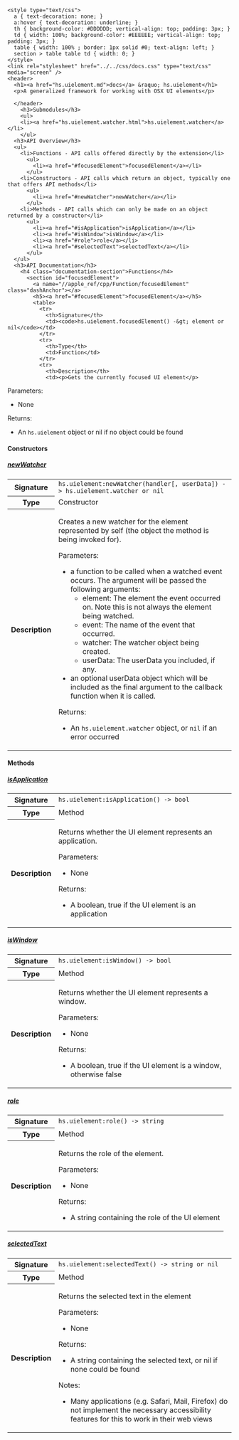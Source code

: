     <style type="text/css">
      a { text-decoration: none; }
      a:hover { text-decoration: underline; }
      th { background-color: #DDDDDD; vertical-align: top; padding: 3px; }
      td { width: 100%; background-color: #EEEEEE; vertical-align: top; padding: 3px; }
      table { width: 100% ; border: 1px solid #0; text-align: left; }
      section > table table td { width: 0; }
    </style>
    <link rel="stylesheet" href="../../css/docs.css" type="text/css" media="screen" />
    <header>
      <h1><a href="hs.uielement.md">docs</a> &raquo; hs.uielement</h1>
      <p>A generalized framework for working with OSX UI elements</p>

      </header>
        <h3>Submodules</h3>
        <ul>
        <li><a href="hs.uielement.watcher.html">hs.uielement.watcher</a></li>
        </ul>
      <h3>API Overview</h3>
      <ul>
        <li>Functions - API calls offered directly by the extension</li>
          <ul>
            <li><a href="#focusedElement">focusedElement</a></li>
          </ul>
        <li>Constructors - API calls which return an object, typically one that offers API methods</li>
          <ul>
            <li><a href="#newWatcher">newWatcher</a></li>
          </ul>
        <li>Methods - API calls which can only be made on an object returned by a constructor</li>
          <ul>
            <li><a href="#isApplication">isApplication</a></li>
            <li><a href="#isWindow">isWindow</a></li>
            <li><a href="#role">role</a></li>
            <li><a href="#selectedText">selectedText</a></li>
          </ul>
      </ul>
      <h3>API Documentation</h3>
        <h4 class="documentation-section">Functions</h4>
          <section id="focusedElement">
            <a name="//apple_ref/cpp/Function/focusedElement" class="dashAnchor"></a>
            <h5><a href="#focusedElement">focusedElement</a></h5>
            <table>
              <tr>
                <th>Signature</th>
                <td><code>hs.uielement.focusedElement() -&gt; element or nil</code></td>
              </tr>
              <tr>
                <th>Type</th>
                <td>Function</td>
              </tr>
              <tr>
                <th>Description</th>
                <td><p>Gets the currently focused UI element</p>
<p>Parameters:</p>
<ul>
<li>None</li>
</ul>
<p>Returns:</p>
<ul>
<li>An <code>hs.uielement</code> object or nil if no object could be found</li>
</ul>
</td>
              </tr>
            </table>
          </section>
        <h4 class="documentation-section">Constructors</h4>
          <section id="newWatcher">
            <a name="//apple_ref/cpp/Constructor/newWatcher" class="dashAnchor"></a>
            <h5><a href="#newWatcher">newWatcher</a></h5>
            <table>
              <tr>
                <th>Signature</th>
                <td><code>hs.uielement:newWatcher(handler[, userData]) -&gt; hs.uielement.watcher or nil</code></td>
              </tr>
              <tr>
                <th>Type</th>
                <td>Constructor</td>
              </tr>
              <tr>
                <th>Description</th>
                <td><p>Creates a new watcher for the element represented by self (the object the method is being invoked for).</p>
<p>Parameters:</p>
<ul>
<li>a function to be called when a watched event occurs.  The argument will be passed the following arguments:<ul>
<li>element: The element the event occurred on. Note this is not always the element being watched.</li>
<li>event: The name of the event that occurred.</li>
<li>watcher: The watcher object being created.</li>
<li>userData: The userData you included, if any.</li>
</ul>
</li>
<li>an optional userData object which will be included as the final argument to the callback function when it is called.</li>
</ul>
<p>Returns:</p>
<ul>
<li>An <code>hs.uielement.watcher</code> object, or <code>nil</code> if an error occurred</li>
</ul>
</td>
              </tr>
            </table>
          </section>
        <h4 class="documentation-section">Methods</h4>
          <section id="isApplication">
            <a name="//apple_ref/cpp/Method/isApplication" class="dashAnchor"></a>
            <h5><a href="#isApplication">isApplication</a></h5>
            <table>
              <tr>
                <th>Signature</th>
                <td><code>hs.uielement:isApplication() -&gt; bool</code></td>
              </tr>
              <tr>
                <th>Type</th>
                <td>Method</td>
              </tr>
              <tr>
                <th>Description</th>
                <td><p>Returns whether the UI element represents an application.</p>
<p>Parameters:</p>
<ul>
<li>None</li>
</ul>
<p>Returns:</p>
<ul>
<li>A boolean, true if the UI element is an application</li>
</ul>
</td>
              </tr>
            </table>
          </section>
          <section id="isWindow">
            <a name="//apple_ref/cpp/Method/isWindow" class="dashAnchor"></a>
            <h5><a href="#isWindow">isWindow</a></h5>
            <table>
              <tr>
                <th>Signature</th>
                <td><code>hs.uielement:isWindow() -&gt; bool</code></td>
              </tr>
              <tr>
                <th>Type</th>
                <td>Method</td>
              </tr>
              <tr>
                <th>Description</th>
                <td><p>Returns whether the UI element represents a window.</p>
<p>Parameters:</p>
<ul>
<li>None</li>
</ul>
<p>Returns:</p>
<ul>
<li>A boolean, true if the UI element is a window, otherwise false</li>
</ul>
</td>
              </tr>
            </table>
          </section>
          <section id="role">
            <a name="//apple_ref/cpp/Method/role" class="dashAnchor"></a>
            <h5><a href="#role">role</a></h5>
            <table>
              <tr>
                <th>Signature</th>
                <td><code>hs.uielement:role() -&gt; string</code></td>
              </tr>
              <tr>
                <th>Type</th>
                <td>Method</td>
              </tr>
              <tr>
                <th>Description</th>
                <td><p>Returns the role of the element.</p>
<p>Parameters:</p>
<ul>
<li>None</li>
</ul>
<p>Returns:</p>
<ul>
<li>A string containing the role of the UI element</li>
</ul>
</td>
              </tr>
            </table>
          </section>
          <section id="selectedText">
            <a name="//apple_ref/cpp/Method/selectedText" class="dashAnchor"></a>
            <h5><a href="#selectedText">selectedText</a></h5>
            <table>
              <tr>
                <th>Signature</th>
                <td><code>hs.uielement:selectedText() -&gt; string or nil</code></td>
              </tr>
              <tr>
                <th>Type</th>
                <td>Method</td>
              </tr>
              <tr>
                <th>Description</th>
                <td><p>Returns the selected text in the element</p>
<p>Parameters:</p>
<ul>
<li>None</li>
</ul>
<p>Returns:</p>
<ul>
<li>A string containing the selected text, or nil if none could be found</li>
</ul>
<p>Notes:</p>
<ul>
<li>Many applications (e.g. Safari, Mail, Firefox) do not implement the necessary accessibility features for this to work in their web views</li>
</ul>
</td>
              </tr>
            </table>
          </section>
